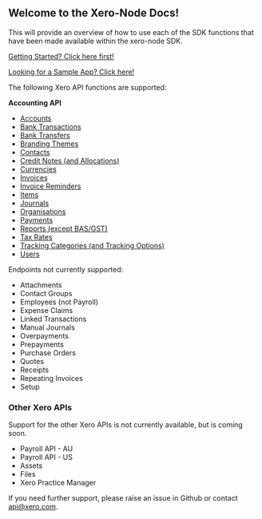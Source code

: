 ## Welcome to the Xero-Node Docs!

This will provide an overview of how to use each of the SDK functions that have been made available within the xero-node SDK.

[Getting Started? Click here first!](./Creating-an-SDK-Client)

[Looking for a Sample App? Click here!](./Sample-App-Setup)

The following Xero API functions are supported:

**Accounting API**
* [Accounts](./Accounts)
* [Bank Transactions](./Bank-Transactions)
* [Bank Transfers](./Bank-Transfers)
* [Branding Themes](./Branding-Themes)
* [Contacts](./Contacts)
* [Credit Notes (and Allocations)](./Credit-Notes)
* [Currencies](./Currencies)
* [Invoices](./Invoices)
* [Invoice Reminders](./Invoice-Reminders)
* [Items](./Items)
* [Journals](./Journals)
* [Organisations](./Organisations)
* [Payments](./Payments)
* [Reports (except BAS/GST)](./Reports)
* [Tax Rates](./Tax-Rates)
* [Tracking Categories (and Tracking Options)](./Tracking-Categories)
* [Users](./Users)

Endpoints not currently supported:

* Attachments
* Contact Groups
* Employees (not Payroll)
* Expense Claims
* Linked Transactions
* Manual Journals
* Overpayments
* Prepayments
* Purchase Orders
* Quotes
* Receipts
* Repeating Invoices
* Setup

### Other Xero APIs

Support for the other Xero APIs is not currently available, but is coming soon.

* Payroll API - AU
* Payroll API - US
* Assets
* Files
* Xero Practice Manager


If you need further support, please raise an issue in Github or contact api@xero.com.


